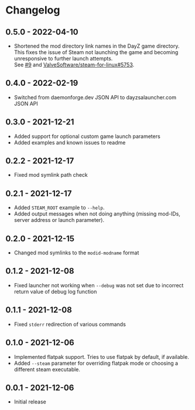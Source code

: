 Changelog
====

## 0.5.0 - 2022-04-10

- Shortened the mod directory link names in the DayZ game directory.  
  This fixes the issue of Steam not launching the game and becoming unresponsive to further launch attempts.  
  See [#9](https://github.com/bastimeyer/dayz-linux-cli-launcher/issues/9) and [ValveSoftware/steam-for-linux#5753](https://github.com/ValveSoftware/steam-for-linux/issues/5753).

## 0.4.0 - 2022-02-19

- Switched from daemonforge.dev JSON API to dayzsalauncher.com JSON API

## 0.3.0 - 2021-12-21

- Added support for optional custom game launch parameters
- Added examples and known issues to readme

## 0.2.2 - 2021-12-17

- Fixed mod symlink path check

## 0.2.1 - 2021-12-17

- Added `STEAM_ROOT` example to `--help`.
- Added output messages when not doing anything (missing mod-IDs, server address or launch parameter).

## 0.2.0 - 2021-12-15

- Changed mod symlinks to the `modid-modname` format

## 0.1.2 - 2021-12-08

- Fixed launcher not working when `--debug` was not set due to incorrect return value of debug log function

## 0.1.1 - 2021-12-08

- Fixed `stderr` redirection of various commands

## 0.1.0 - 2021-12-06

- Implemented flatpak support. Tries to use flatpak by default, if available.
- Added `--steam` parameter for overriding flatpak mode or choosing a different steam executable.

## 0.0.1 - 2021-12-06

- Initial release
